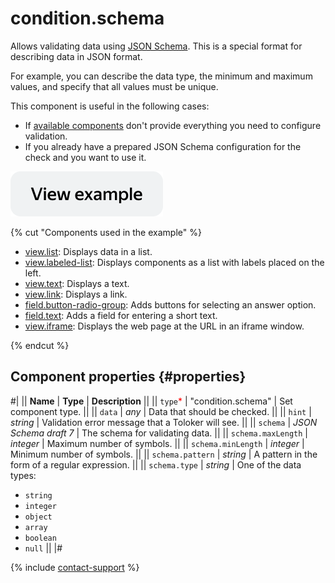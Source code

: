 # condition.schema

Allows validating data using [JSON Schema](https://json-schema.org/learn/getting-started-step-by-step.html). This is a special format for describing data in JSON format.

For example, you can describe the data type, the minimum and maximum values, and specify that all values must be unique.

This component is useful in the following cases:

- If [available components](index.md) don't provide everything you need to configure validation.
- If you already have a prepared JSON Schema configuration for the check and you want to use it.

[![View example](../_images/buttons/view-example.svg)](https://ya.cc/t/CRZHc49y3xNssY)

{% cut "Components used in the example" %}

- [view.list](view.list.md): Displays data in a list.
- [view.labeled-list](view.labeled-list.md): Displays components as a list with labels placed on the left.
- [view.text](view.text.md): Displays a text.
- [view.link](view.link.md): Displays a link.
- [field.button-radio-group](field.button-radio-group.md): Adds buttons for selecting an answer option. 
- [field.text](field.text.md): Adds a field for entering a short text. 
- [view.iframe](view.iframe.md): Displays the web page at the URL in an iframe window.

{% endcut %}

## Component properties {#properties}

#|
|| **Name** | **Type** | **Description** ||
|| `type`<span style="color: red">\*</span> | "condition.schema" | Set component type. ||
|| `data` | _any_ | Data that should be checked. ||
|| `hint` | _string_ | Validation error message that a Toloker will see. ||
|| `schema` | _JSON Schema draft 7_ | The schema for validating data. ||
|| `schema.maxLength` | _integer_ | Maximum number of symbols. ||
|| `schema.minLength` | _integer_ | Minimum number of symbols. ||
|| `schema.pattern` | _string_ | A pattern in the form of a regular expression. ||
|| `schema.type` | _string_ | One of the data types:
- `string`
- `integer`
- `object`
- `array`
- `boolean`
- `null`
||
|#

{% include [contact-support](../_includes/contact-support.md) %}
